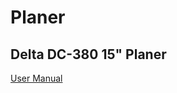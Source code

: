 # Planer

## Delta DC-380 15" Planer

[User Manual](https://drive.google.com/open?id=184HtErccmhWI9fwgCtR0Asoz6BFovcDQ)

